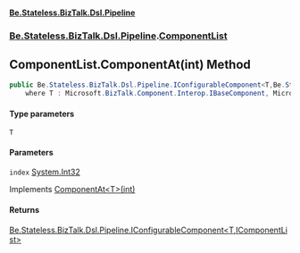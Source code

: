 #### [Be.Stateless.BizTalk.Dsl.Pipeline](README.md 'README')
### [Be.Stateless.BizTalk.Dsl.Pipeline](Be.Stateless.BizTalk.Dsl.Pipeline.md 'Be.Stateless.BizTalk.Dsl.Pipeline').[ComponentList](ComponentList.md 'Be.Stateless.BizTalk.Dsl.Pipeline.ComponentList')

## ComponentList.ComponentAt<T>(int) Method

```csharp
public Be.Stateless.BizTalk.Dsl.Pipeline.IConfigurableComponent<T,Be.Stateless.BizTalk.Dsl.Pipeline.IComponentList> ComponentAt<T>(int index)
    where T : Microsoft.BizTalk.Component.Interop.IBaseComponent, Microsoft.BizTalk.Component.Interop.IPersistPropertyBag;
```
#### Type parameters

<a name='Be.Stateless.BizTalk.Dsl.Pipeline.ComponentList.ComponentAt_T_(int).T'></a>

`T`
#### Parameters

<a name='Be.Stateless.BizTalk.Dsl.Pipeline.ComponentList.ComponentAt_T_(int).index'></a>

`index` [System.Int32](https://docs.microsoft.com/en-us/dotnet/api/System.Int32 'System.Int32')

Implements [ComponentAt&lt;T&gt;(int)](IComponentList.ComponentAt_T_(int).md 'Be.Stateless.BizTalk.Dsl.Pipeline.IComponentList.ComponentAt<T>(int)')

#### Returns
[Be.Stateless.BizTalk.Dsl.Pipeline.IConfigurableComponent&lt;](IConfigurableComponent_T,TScope_.md 'Be.Stateless.BizTalk.Dsl.Pipeline.IConfigurableComponent<T,TScope>')[T](ComponentList.ComponentAt_T_(int).md#Be.Stateless.BizTalk.Dsl.Pipeline.ComponentList.ComponentAt_T_(int).T 'Be.Stateless.BizTalk.Dsl.Pipeline.ComponentList.ComponentAt<T>(int).T')[,](IConfigurableComponent_T,TScope_.md 'Be.Stateless.BizTalk.Dsl.Pipeline.IConfigurableComponent<T,TScope>')[IComponentList](IComponentList.md 'Be.Stateless.BizTalk.Dsl.Pipeline.IComponentList')[&gt;](IConfigurableComponent_T,TScope_.md 'Be.Stateless.BizTalk.Dsl.Pipeline.IConfigurableComponent<T,TScope>')